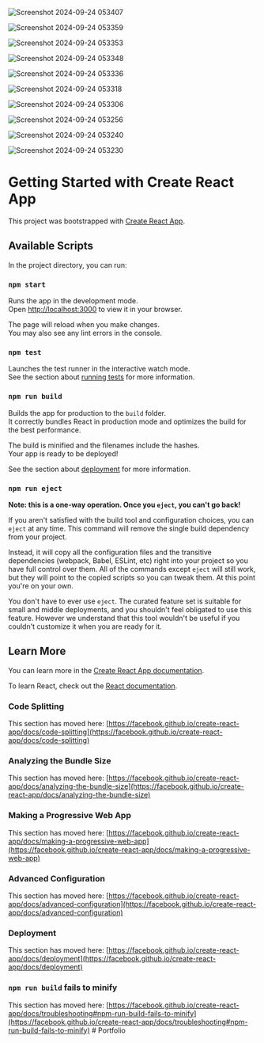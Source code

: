 
![Screenshot 2024-09-24 053407](https://github.com/user-attachments/assets/ecc7b13a-c068-4791-a5e4-404200511687)

![Screenshot 2024-09-24 053359](https://github.com/user-attachments/assets/e98a2e65-59fc-4080-a5b1-e1ed0ebff0eb)

![Screenshot 2024-09-24 053353](https://github.com/user-attachments/assets/f15a4fb5-c9c2-4334-9797-d0c685b270ff)

![Screenshot 2024-09-24 053348](https://github.com/user-attachments/assets/14c237cb-af83-496e-a7b9-ee28e95dd5fb)

![Screenshot 2024-09-24 053336](https://github.com/user-attachments/assets/a7121233-d731-441e-9c86-39dc3c0b414d)

![Screenshot 2024-09-24 053318](https://github.com/user-attachments/assets/232d5bbd-e9f2-44ff-a520-6b5e68c8040d)

![Screenshot 2024-09-24 053306](https://github.com/user-attachments/assets/7b764e15-601d-4ee7-98b6-68f902d0928c)

![Screenshot 2024-09-24 053256](https://github.com/user-attachments/assets/e731990c-cb86-4a50-b4b5-55b2168a6271)

![Screenshot 2024-09-24 053240](https://github.com/user-attachments/assets/8e6b10e0-c976-4b04-8332-b77e1b832aa9)

![Screenshot 2024-09-24 053230](https://github.com/user-attachments/assets/cb241f6f-cc43-437a-976a-a8ac1f8f6e43)

# Getting Started with Create React App

This project was bootstrapped with [Create React App](https://github.com/facebook/create-react-app).

## Available Scripts

In the project directory, you can run:

### `npm start`

Runs the app in the development mode.\
Open [http://localhost:3000](http://localhost:3000) to view it in your browser.

The page will reload when you make changes.\
You may also see any lint errors in the console.

### `npm test`

Launches the test runner in the interactive watch mode.\
See the section about [running tests](https://facebook.github.io/create-react-app/docs/running-tests) for more information.

### `npm run build`

Builds the app for production to the `build` folder.\
It correctly bundles React in production mode and optimizes the build for the best performance.

The build is minified and the filenames include the hashes.\
Your app is ready to be deployed!

See the section about [deployment](https://facebook.github.io/create-react-app/docs/deployment) for more information.

### `npm run eject`

**Note: this is a one-way operation. Once you `eject`, you can't go back!**

If you aren't satisfied with the build tool and configuration choices, you can `eject` at any time. This command will remove the single build dependency from your project.

Instead, it will copy all the configuration files and the transitive dependencies (webpack, Babel, ESLint, etc) right into your project so you have full control over them. All of the commands except `eject` will still work, but they will point to the copied scripts so you can tweak them. At this point you're on your own.

You don't have to ever use `eject`. The curated feature set is suitable for small and middle deployments, and you shouldn't feel obligated to use this feature. However we understand that this tool wouldn't be useful if you couldn't customize it when you are ready for it.

## Learn More

You can learn more in the [Create React App documentation](https://facebook.github.io/create-react-app/docs/getting-started).

To learn React, check out the [React documentation](https://reactjs.org/).

### Code Splitting

This section has moved here: [https://facebook.github.io/create-react-app/docs/code-splitting](https://facebook.github.io/create-react-app/docs/code-splitting)

### Analyzing the Bundle Size

This section has moved here: [https://facebook.github.io/create-react-app/docs/analyzing-the-bundle-size](https://facebook.github.io/create-react-app/docs/analyzing-the-bundle-size)

### Making a Progressive Web App

This section has moved here: [https://facebook.github.io/create-react-app/docs/making-a-progressive-web-app](https://facebook.github.io/create-react-app/docs/making-a-progressive-web-app)

### Advanced Configuration

This section has moved here: [https://facebook.github.io/create-react-app/docs/advanced-configuration](https://facebook.github.io/create-react-app/docs/advanced-configuration)

### Deployment

This section has moved here: [https://facebook.github.io/create-react-app/docs/deployment](https://facebook.github.io/create-react-app/docs/deployment)

### `npm run build` fails to minify

This section has moved here: [https://facebook.github.io/create-react-app/docs/troubleshooting#npm-run-build-fails-to-minify](https://facebook.github.io/create-react-app/docs/troubleshooting#npm-run-build-fails-to-minify)
#   P o r t f o l i o 
 
 
